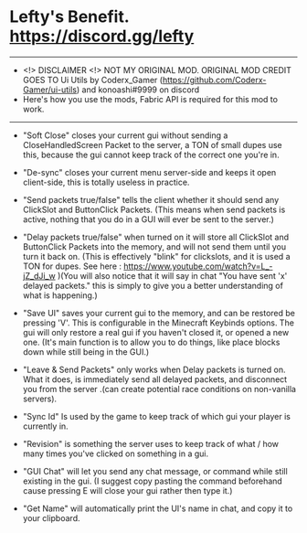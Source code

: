 # Lefty's Benefit. https://discord.gg/lefty
---
- <!> DISCLAIMER <!> NOT MY ORIGINAL MOD. ORIGINAL MOD CREDIT GOES TO Ui Utils by Coderx_Gamer (https://github.com/Coderx-Gamer/ui-utils) and konoashi#9999 on discord
- Here's how you use the mods, Fabric API is required for this mod to work.
---

- "Soft Close" closes your current gui without sending a CloseHandledScreen Packet to the server, a TON of small dupes use this, because the gui cannot keep track of the correct one you're in.

- "De-sync" closes your current menu server-side and keeps it open client-side, this is totally useless in practice.

- "Send packets true/false" tells the client whether it should send any ClickSlot and ButtonClick Packets. (This means when send packets is active, nothing that you do in a GUI will ever be sent to the server.)

- "Delay packets true/false" when turned on it will store all ClickSlot and ButtonClick Packets into the memory, and will not send them until you turn it back on. (This is effectively "blink" for clickslots, and it is used a TON for dupes. See here : https://www.youtube.com/watch?v=L_-jZ_dJi_w )(You will also notice that it will say in chat "You have sent 'x' delayed packets." this is simply to give you a better understanding of what is happening.)

- "Save UI" saves your current gui to the memory, and can be restored be pressing 'V'. This is configurable in the Minecraft Keybinds options. The gui will only restore a real gui if you haven't closed it, or opened a new one. (It's main function is to allow you to do things, like place blocks down while still being in the GUI.)

- "Leave & Send Packets" only works when Delay packets is turned on. What it does, is immediately send all delayed packets, and disconnect you from the server .(can create potential race conditions on non-vanilla servers).

- "Sync Id" Is used by the game to keep track of which gui your player is currently in.

- "Revision" is something the server uses to keep track of what / how many times you've clicked on something in a gui.

- "GUI Chat" will let you send any chat message, or command while still existing in the gui. (I suggest copy pasting the command beforehand cause pressing E will close your gui rather then type it.)

- "Get Name" will automatically print the UI's name in chat, and copy it to your clipboard.

